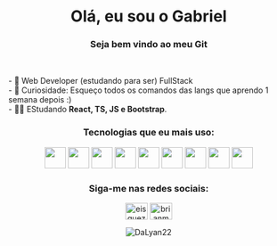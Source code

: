 <h1  align="center"> Olá, eu sou o Gabriel </12>
<h3  align="center">Seja bem vindo ao meu Git </h3><br>

<p>
- 🔭 Web Developer (estudando para ser) FullStack <br>
- 🌱 Curiosidade: Esqueço todos os comandos das langs que aprendo 1 semana depois :) <br>
- 👨‍💻 EStudando <strong>React, TS, JS e Bootstrap</strong>.
</p>

<div align="center">
<h3 align="center"> Tecnologias que eu mais uso: </h3>
<p align="center">
<img widt="38" height="38" src="https://cdn.jsdelivr.net/gh/devicons/devicon/icons/html5/html5-original.svg" />   
<img width="38" height="38" src="https://cdn.jsdelivr.net/gh/devicons/devicon/icons/css3/css3-original.svg" />
<img width="38" height="38" src="https://cdn.jsdelivr.net/gh/devicons/devicon/icons/bootstrap/bootstrap-original-wordmark.svg" />
<img width="38" height="38" src="https://cdn.jsdelivr.net/gh/devicons/devicon/icons/javascript/javascript-original.svg" />
<img width="38" height="38"src="https://cdn.jsdelivr.net/gh/devicons/devicon/icons/react/react-original.svg" />
<img width="38" height="38"src="https://cdn.jsdelivr.net/gh/devicons/devicon/icons/typescript/typescript-original.svg" />
<img width="38" height="38"src="https://cdn.jsdelivr.net/gh/devicons/devicon/icons/mongodb/mongodb-original.svg" />
<img width="38" height="38"src="https://cdn.jsdelivr.net/gh/devicons/devicon/icons/nodejs/nodejs-original.svg" />
<img width="38" height="38"src="https://cdn.jsdelivr.net/gh/devicons/devicon/icons/php/php-original.svg" />
                             
          
</p>
 
 <h3 align="center">Siga-me nas redes sociais:</h3>
<p align="center">
	<a href="https://twitter.com/DaLyan22" target="_blank"
		><img
			align="center"
			src="https://raw.githubusercontent.com/rahuldkjain/github-profile-readme-generator/master/src/images/icons/Social/twitter.svg"
			alt="eisquezofrenia"
			height="30"
			width="40"
	/></a>
	<a href="https://www.instagram.com/gabrielsoaresss_/" target="_blank"
		><img
			align="center"
			src="https://raw.githubusercontent.com/rahuldkjain/github-profile-readme-generator/master/src/images/icons/Social/instagram.svg"
			alt="brianmendesvnx"
			height="30"
			width="40"
	/></a>
</p>


<p align="center">
	<img
		align="center"
		src="https://github-readme-stats.vercel.app/api/top-langs?username=DaLyan22&show_icons=true&theme=synthwave&title_color=c900cc&text_color=ffffff&bg_color=000000&locale=en&layout=compact&langs_count=8"
		alt="DaLyan22" />
</p>
<br>
 </div>


               
 
          

               

          

          

     

          


